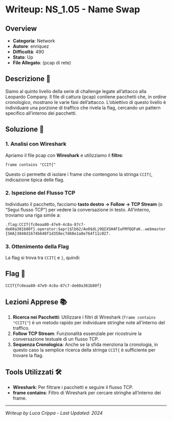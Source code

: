 # Writeup: NS_1.05 - Name Swap

## Overview
- **Categoria**: Network  
- **Autore**: enriquez  
- **Difficoltà**: 490  
- **Stato**: Up  
- **File Allegato**: (pcap di rete)

## Descrizione 📝
Siamo al quinto livello della serie di challenge legate all’attacco alla Leopardo Company. Il file di cattura (pcap) contiene pacchetti che, in ordine cronologico, mostrano le varie fasi dell’attacco. L’obiettivo di questo livello è individuare una porzione di traffico che rivela la flag, cercando un pattern specifico all’interno dei pacchetti.

## Soluzione 🎯

### 1. Analisi con Wireshark
Apriamo il file pcap con **Wireshark** e utilizziamo il **filtro**:
```
frame contains "CCIT{"
```
Questo ci permette di isolare i frame che contengono la stringa `CCIT{`, indicazione tipica delle flag.

### 2. Ispezione del Flusso TCP
Individuato il pacchetto, facciamo **tasto destro → Follow → TCP Stream** (o “Segui flusso TCP”) per vedere la conversazione in testo. All’interno, troviamo una riga simile a:
```
.flag:CCIT{fc0eaa80-47e9-4c8a-87c7-de60a381b80f}.operator:$apr1$lbb2/Ao0$dLj9QIXSH4FIuFMfQQFaK..webmaster:{SHA}3848d1674b648f1d358ec7d68e1a8e764f11c027.
```

### 3. Ottenimento della Flag
La flag si trova tra `CCIT{` e `}`, quindi:

## Flag 🏁
```
CCIT{fc0eaa80-47e9-4c8a-87c7-de60a381b80f}
```

## Lezioni Apprese 📚
1. **Ricerca nei Pacchetti**: Utilizzare i filtri di Wireshark (`frame contains "CCIT{"`) è un metodo rapido per individuare stringhe note all’interno del traffico.  
2. **Follow TCP Stream**: Funzionalità essenziale per ricostruire la conversazione testuale di un flusso TCP.  
3. **Sequenza Cronologica**: Anche se la sfida menziona la cronologia, in questo caso la semplice ricerca della stringa `CCIT{` è sufficiente per trovare la flag.

## Tools Utilizzati 🛠️
- **Wireshark**: Per filtrare i pacchetti e seguire il flusso TCP.  
- **frame contains**: Filtro di Wireshark per cercare stringhe all’interno dei frame.

---

*Writeup by Luca Crippa - Last Updated: 2024*
